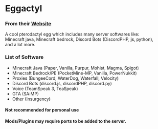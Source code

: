 # Eggactyl
### From their [Website](https://eggactyl.cloud)
A cool pterodactyl egg which includes many server softwares like: Minecraft java, Minecraft bedrock, Discord Bots (DiscordPHP, js, python), and a lot more.

### List of Software
- Minecraft Java (Paper, Vanilla, Purpur, Mohist, Magma, Spigot)
- Minecraft Bedrock/PE (PocketMine-MP, Vanilla, PowerNukkit)
- Proxies (BungeeCord, WaterDog, Waterfall, Velocity)
- Discord Bots (discord.js, discordPHP, discord.py)
- Voice (TeamSpeak 3, TeaSpeak)
- GTA (SA:MP)
- Other (Insurgency)

#### Not recommended for personal use
#### Mods/Plugins may require ports to be added to the server.
